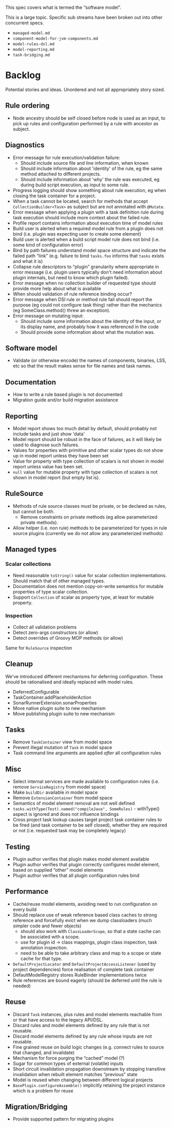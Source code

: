 This spec covers what is termed the “software model”.

This is a large topic.
Specific sub streams have been broken out into other concurrent specs.

* `managed-model.md`
* `component-model-for-jvm-components.md`
* `model-rules-dsl.md`
* `model-reporting.md`
* `task-bridging.md`

# Backlog

Potential stories and ideas.
Unordered and not all appropriately story sized.

## Rule ordering

- Node ancestry should be self closed before node is used as an input, to pick up rules and configuration performed by a rule with ancestor as subject.

## Diagnostics

- Error message for rule execution/validation failure:
    - Should include source file and line information, when known
    - Should include information about 'identity' of the rule, eg the same method attached to different projects.
    - Should include information about 'why' the rule was executed, eg during build script execution, as input to some rule.
- Progress logging should show something about rule execution, eg when closing the task container for a project.
- When a task cannot be located, search for methods that accept `CollectionBuilder<Task>` as subject but are not annotated with `@Mutate`.
- Error message when applying a plugin with a task definition rule during task execution should include more context about the failed rule.
- Profile report contains information about execution time of model rules
- Build user is alerted when a required model rule from a plugin does not bind (i.e. plugin was expecting user to create some element)
- Build user is alerted when a build script model rule does not bind (i.e. some kind of configuration error)
- Bind by path failures understand model space structure and indicate the failed path “link” (e.g. failure to bind `tasks.foo` informs that `tasks` exists and what it is)
- Collapse rule descriptors to “plugin” granularity where appropriate in error message (i.e. plugin users typically don't need information about plugin internals, but need to know which plugin failed).
- Error message when no collection builder of requested type should provide more help about what is available
- When should validation of rule reference binding occur?
- Error message when DSl rule or method rule fail should report the purpose (eg could not configure task thing) rather than
  the mechanics (eg SomeClass.method() threw an exception).
- Error message on mutating input:
    - Should include some information about the identity of the input, or its display name, and probably how it was referenced in the code
    - Should provide some information about what the mutation was.

## Software model

- Validate (or otherwise encode) the names of components, binaries, LSS, etc so that the result makes sense for file names and task names. 

## Documentation

- How to write a rule based plugin is not documented
- Migration guide and/or build migration assistance

## Reporting

- Model report shows too much detail by default, should probably not include tasks and just show 'data'
- Model report should be robust in the face of failures, as it will likely be used to diagnose such failures.
- Values for properties with primitive and other scalar types do not show up in model report unless they have been set
- Value for property with type collection of scalars is not shown in model report unless value has been set.
- `null` value for mutable property with type collection of scalars is not shown in model report (but empty list is).

## RuleSource

- Methods of rule source classes must be private, or be declared as rules, but cannot be both.
    - Remove constraints on private methods (eg allow parameterized private methods).
- Allow helper (i.e. non rule) methods to be parameterized for types in rule source plugins (currently we do not allow any parameterized methods)

## Managed types

### Scalar collections

- Need reasonable `toString()` value for scalar collection implementations. Should match that of other managed types.
- Documentation does not mention copy-on-write semantics for mutable properties of type scalar collection.
- Support `Collection` of scalar as property type, at least for mutable property.

### Inspection

- Collect all validation problems
- Detect zero-args constructors (or allow)
- Detect overrides of Groovy MOP methods (or allow)

Same for `RuleSource` inspection

## Cleanup

We've introduced different mechanisms for deferring configuration.
These should be rationalised and ideally replaced with model rules.

- DeferredConfigurable
- TaskContainer.addPlaceholderAction
- SonarRunnerExtension.sonarProperties
- Move native plugin suite to new mechanism
- Move publishing plugin suite to new mechanism

## Tasks

- Remove `TaskContainer` view from model space
- Prevent illegal mutation of `Task` in model space
- Task command line arguments are applied _after_ all configuration rules

## Misc

- Select internal services are made available to configuration rules (i.e. remove `ServiceRegistry` from model space)
- Make `buildDir` available in model space
- Remove `ExtensionContainer` from model space
- Semantics of model element removal are not well defined
- `tasks.withType(Test).named("compileJava", SomeRules)` - withType() aspect is ignored and does not influence bindings
- Cross project task lookup causes target project task container rules to be fired (and task container to be self closed), whether they are required or not (i.e. requested task may be completely legacy)

## Testing

- Plugin author verifies that plugin makes model element available
- Plugin author verifies that plugin correctly configures model element, based on supplied “other” model elements
- Plugin author verifies that all plugin configuration rules bind

## Performance

- Cache/reuse model elements, avoiding need to run configuration on every build
- Should replace use of weak reference based class caches to strong reference and forcefully evict when we dump classloaders (much simpler code and fewer objects)
    - should also work with `ClassLoaderScope`, so that a state cache can be associated with a scope.
    - use for plugin id -> class mappings, plugin class inspection, task annotation inspection.
    - need to be able to take arbitrary class and map to a scope or state cache for that type.
- `DefaultProjectLocator` and `DefaultProjectAccessListener` (used by project dependencies) force realisation of complete task container
- DefaultModelRegistry stores RuleBinder implementations twice
- Rule references are bound eagerly (should be deferred until the rule is needed)

## Reuse

- Discard `Task` instances, plus rules and model elements reachable from or that have access to the legacy API/DSL.
- Discard rules and model elements defined by any rule that is not reusable.
- Discard model elements defined by any rule whose inputs are not reusable.
- Fine grained reuse on build logic changes (e.g. connect rules to source that changed, and invalidate)
- Mechanism for force purging the “cached” model (?)
- Sugar for common types of external (volatile) inputs
- Short circuit invalidation propagation downstream by stopping transitive invalidation when rebuilt element matches “previous” state
- Model is reused when changing between different logical projects
- `BasePlugin.configureAssemble()` implicitly retaining the project instance which is a problem for reuse

## Migration/Bridging

- Provide supported pattern for migrating plugins
